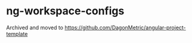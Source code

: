 # ng-workspace-configs

Archived and moved to https://github.com/DagonMetric/angular-project-template
